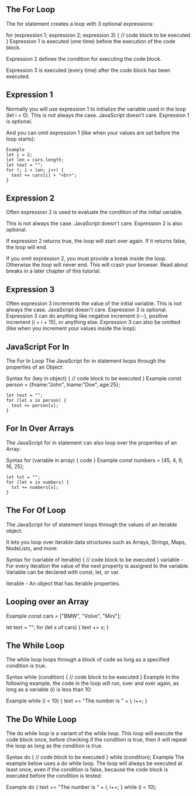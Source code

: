 
## The For Loop
The for statement creates a loop with 3 optional expressions:

for (expression 1; expression 2; expression 3) {
  // code block to be executed
}
Expression 1 is executed (one time) before the execution of the code block.

Expression 2 defines the condition for executing the code block.

Expression 3 is executed (every time) after the code block has been executed.

## Expression 1
Normally you will use expression 1 to initialize the variable used in the loop (let i = 0).
This is not always the case. JavaScript doesn't care. Expression 1 is optional.


And you can omit expression 1 (like when your values are set before the loop starts):

```
Example
let i = 2;
let len = cars.length;
let text = "";
for (; i < len; i++) {
  text += cars[i] + "<br>";
}
```

## Expression 2
Often expression 2 is used to evaluate the condition of the initial variable.

This is not always the case. JavaScript doesn't care. Expression 2 is also optional.

If expression 2 returns true, the loop will start over again. If it returns false, the loop will end.

If you omit expression 2, you must provide a break inside the loop. Otherwise the loop will never end.
This will crash your browser. Read about breaks in a later chapter of this tutorial.

## Expression 3
Often expression 3 increments the value of the initial variable.
This is not always the case. JavaScript doesn't care. Expression 3 is optional.
Expression 3 can do anything like negative increment (i--), positive increment (i = i + 15), or anything else.
Expression 3 can also be omitted (like when you increment your values inside the loop):


## JavaScript For In

The For In Loop
The JavaScript for in statement loops through the properties of an Object:

Syntax
for (key in object) {
  // code block to be executed
}
Example
const person = {fname:"John", lname:"Doe", age:25};

```
let text = "";
for (let x in person) {
  text += person[x];
}
```

## For In Over Arrays
The JavaScript for in statement can also loop over the properties of an Array:

Syntax
for (variable in array) {
  code
}
Example
const numbers = [45, 4, 9, 16, 25];

```
let txt = "";
for (let x in numbers) {
  txt += numbers[x];
}
```

## The For Of Loop
The JavaScript for of statement loops through the values of an iterable object.

It lets you loop over iterable data structures such as Arrays, Strings, Maps, NodeLists, and more:

Syntax
for (variable of iterable) {
  // code block to be executed
}
variable - For every iteration the value of the next property is assigned to the variable. Variable can be declared with const, let, or var.

iterable - An object that has iterable properties.


## Looping over an Array
Example
const cars = ["BMW", "Volvo", "Mini"];

let text = "";
for (let x of cars) {
  text += x;
}

## The While Loop
The while loop loops through a block of code as long as a specified condition is true.

Syntax
while (condition) {
  // code block to be executed
}
Example
In the following example, the code in the loop will run, over and over again, as long as a variable (i) is less than 10:

Example
while (i < 10) {
  text += "The number is " + i;
  i++;
}

## The Do While Loop
The do while loop is a variant of the while loop. This loop will execute the code block once, 
before checking if the condition is true, then it will repeat the loop as long as the condition is true.

Syntax
do {
  // code block to be executed
}
while (condition);
Example
The example below uses a do while loop. The loop will always be executed at least once, 
even if the condition is false, because the code block is executed before the condition is tested:

Example
do {
  text += "The number is " + i;
  i++;
}
while (i < 10);